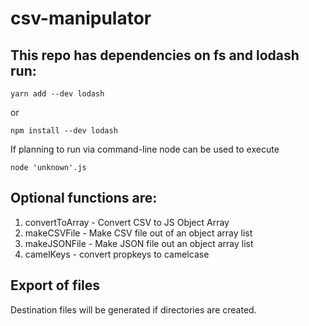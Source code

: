 # csv-manipulator

## This repo has dependencies on fs and lodash run:

```
yarn add --dev lodash
```
or 
```
npm install --dev lodash
```

If planning to run via command-line node can be used to execute
```
node 'unknown'.js
```

## Optional functions are:
1. convertToArray - Convert CSV to JS Object Array
2. makeCSVFile - Make CSV file out of an object array list
3. makeJSONFile - Make JSON file out an object array list
4. camelKeys - convert propkeys to camelcase  

## Export of files
Destination files will be generated if directories are created.
